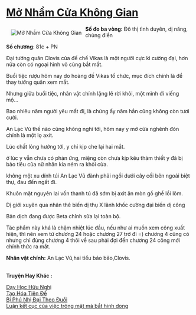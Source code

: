<a href="https://utruyen.com/mo-nham-cua-khong-gian/25201/" title="Mở Nhầm Cửa Không Gian"><h1>Mở Nhầm Cửa Không Gian</h1></a><div style="display:table"><img align="right" style="float: left; padding: 10px;" src="https://utruyen.com/images/story/200x260/mo-nham-cua-khong-gian.jpg" alt="Mở Nhầm Cửa Không Gian"><strong>Số đo ba vòng: </strong>Đô thị tình duyên, dị năng, chủng điền <p></p><b>Số chương</b>: 81c + PN<p></p>Đại tướng quân Clovis của đế chế Vikas là một người cực kì cường đại, hơn nữa còn có ngoại hình vô cùng bắt mắt.<p></p>Buổi tiệc rượu hôm nay do hoàng đế Vikas tổ chức, mục đích chính là để thay tướng quân xem mắt.<p></p>Nhưng giữa buổi tiệc, nhân vật chính lặng lẽ rời khỏi, một mình đi viếng mộ...<p></p>Bao nhiêu năm người yêu mất đi, là chừng ấy năm hắn cũng không còn tươi cười.<p></p>An Lạc Vũ thế nào cũng không nghĩ tới, hôm nay y mở cửa nghênh đón chính là một lọ axit.<p></p>Lúc chất lỏng hướng tới, y chỉ kịp che lại hai mắt.<p></p>ở lúc y vẫn chưa có phản ứng, miệng còn chưa kịp kêu thảm thiết y đã bị bảo tiêu của nữ nhân kia ném ra khỏi cửa.<p></p>không một xu dính túi An Lạc Vũ đành phải ngồi dưới cây cối bên ngoài biệt thự, đau đến ngất đi.<p></p>Khuôn mặt nguyên lai vốn thanh tú đã sớm bị axit ăn mòn gồ ghề lồi lõm.<p></p>Dị giới xuyên qua nhân thê biến dị thụ X lãnh khốc cường đại biến dị công<p></p>Bản dịch đang được Beta chỉnh sửa lại toàn bộ.<p></p>Tác phẩm này khá là chậm nhiệt lúc đầu, nếu như ai muốn xem công xuất hiện, thì nên xem từ chương 24 hoặc chương 27 trở đi =) chương 4 cũng có nhưng chỉ đúng chương 4 thôi về sau phải đợi đến chương 24 công mới chính thức ra mắt.<p></p><b>Nhân vật chính:</b> An Lạc Vũ,hai tiểu bảo bảo,Clovis.</div><p><br><b>Truyện Hay Khác :</b></p><a href="https://utruyen.com/day-hoc-huu-nghi/25200/" alt="Dạy Học Hữu Nghị">Dạy Học Hữu Nghị</a><br/><a href="https://github.com/quanluxury/truyenhot/tree/master/truyenhay/17011/" alt="Tạo Hóa Tiên Đế">Tạo Hóa Tiên Đế</a><br/><a href="https://github.com/quanluxury/ngontinhhot/tree/master/truyenhay/19054/" alt="Bị Phú Nhị Đại Theo Đuổi">Bị Phú Nhị Đại Theo Đuổi</a><br/><a href="https://github.com/quanluxury/ngontinh_sac/tree/master/truyenhay/19502/" alt="Luận kết cục của việc trông mặt mà bắt hình dong">Luận kết cục của việc trông mặt mà bắt hình dong</a><br/>